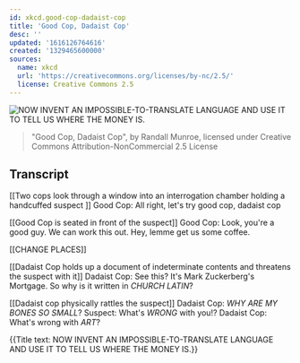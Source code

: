 ```yaml
---
id: xkcd.good-cop-dadaist-cop
title: 'Good Cop, Dadaist Cop'
desc: ''
updated: '1616126764616'
created: '1329465600000'
sources:
  name: xkcd
  url: 'https://creativecommons.org/licenses/by-nc/2.5/'
  license: Creative Commons 2.5
---
```

![NOW INVENT AN IMPOSSIBLE-TO-TRANSLATE LANGUAGE AND USE IT TO TELL US WHERE THE MONEY IS.](https://imgs.xkcd.com/comics/good_cop_dadaist_cop.png)
> "Good Cop, Dadaist Cop", by Randall Munroe, licensed under Creative Commons Attribution-NonCommercial 2.5 License

## Transcript
[[Two cops look through a window into an interrogation chamber holding a handcuffed suspect ]]
Good Cop: All right, let's try good cop, dadaist cop

[[Good Cop is seated in front of the suspect]]
Good Cop: Look, you're a good guy. We can work this out. Hey, lemme get us some coffee.

[[CHANGE PLACES]]

[[Dadaist Cop holds up a document of indeterminate contents and threatens the suspect with it]]
Dadaist Cop: See this? It's Mark Zuckerberg's Mortgage.  So why is it written in *CHURCH LATIN*?

[[Dadaist cop physically rattles the suspect]]
Dadaist Cop: *WHY ARE MY BONES SO SMALL*?
Suspect: What's *WRONG* with you!?
Dadaist Cop: What's wrong with *ART*?

{{Title text: NOW INVENT AN IMPOSSIBLE-TO-TRANSLATE LANGUAGE AND USE IT TO TELL US WHERE THE MONEY IS.}}
